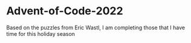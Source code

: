 # Advent-of-Code-2022
Based on the puzzles from Eric Wastl, I am completing those that I have time for this holiday season
